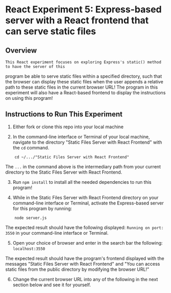# React Experiment 5: Express-based server with a React frontend that can serve static files

## Overview
    This React experiment focuses on exploring Express's static() method to have the server of this 
program be able to serve static files within a specified directory, such that the browser can display 
these static files when the user appends a relative path to these static files in the current browser 
URL! The program in this experiment will also have a React-based frontend to display the instructions 
on using this program! 

## Instructions to Run This Experiment
1) Either fork or clone this repo into your local machine

2) In the command-line interface or Terminal of your local machine, navigate to the directory "Static Files Server with React Frontend" with the `cd` command. 

```
    cd ~/.../"Static Files Server with React Frontend" 
```

The `...` in the command above is the intermediary path from your current directory to the Static Files Server with React Frontend. 

3) Run `npm install` to install all the needed dependencies to run this program! 


4) While in the Static Files Server with React Frontend directory on your command-line interface or Terminal, activate the Express-based server for this program by running: 
```
    node server.js 
```

The expected result should have the following displayed: `Running on port: 3550` in your command-line interface or Terminal. 

5) Open your choice of browser and enter in the search bar the following: `localhost:3550`

The expected result should have the program's frontend displayed with the messages "Static Files Server with React Frontend" and "You can access static files from the public directory by modifying the browser URL!"


6) Change the current browser URL into any of the following in the next section below and see it for yourself.

